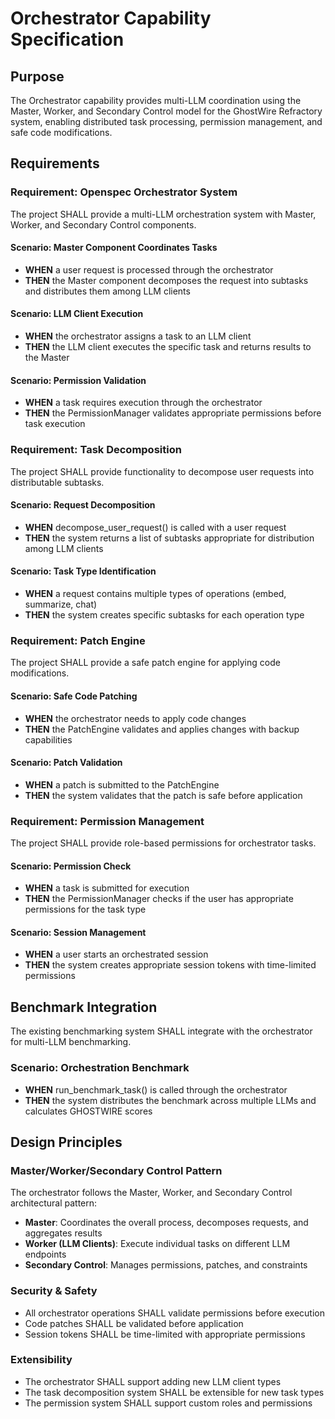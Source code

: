 # Orchestrator Capability Specification

## Purpose

The Orchestrator capability provides multi-LLM coordination using the Master, Worker, and Secondary Control model for the GhostWire Refractory system, enabling distributed task processing, permission management, and safe code modifications.

## Requirements

### Requirement: Openspec Orchestrator System

The project SHALL provide a multi-LLM orchestration system with Master, Worker, and Secondary Control components.

#### Scenario: Master Component Coordinates Tasks

- **WHEN** a user request is processed through the orchestrator
- **THEN** the Master component decomposes the request into subtasks and distributes them among LLM clients

#### Scenario: LLM Client Execution

- **WHEN** the orchestrator assigns a task to an LLM client
- **THEN** the LLM client executes the specific task and returns results to the Master

#### Scenario: Permission Validation

- **WHEN** a task requires execution through the orchestrator
- **THEN** the PermissionManager validates appropriate permissions before task execution

### Requirement: Task Decomposition

The project SHALL provide functionality to decompose user requests into distributable subtasks.

#### Scenario: Request Decomposition

- **WHEN** decompose_user_request() is called with a user request
- **THEN** the system returns a list of subtasks appropriate for distribution among LLM clients

#### Scenario: Task Type Identification

- **WHEN** a request contains multiple types of operations (embed, summarize, chat)
- **THEN** the system creates specific subtasks for each operation type

### Requirement: Patch Engine

The project SHALL provide a safe patch engine for applying code modifications.

#### Scenario: Safe Code Patching

- **WHEN** the orchestrator needs to apply code changes
- **THEN** the PatchEngine validates and applies changes with backup capabilities

#### Scenario: Patch Validation

- **WHEN** a patch is submitted to the PatchEngine
- **THEN** the system validates that the patch is safe before application

### Requirement: Permission Management

The project SHALL provide role-based permissions for orchestrator tasks.

#### Scenario: Permission Check

- **WHEN** a task is submitted for execution
- **THEN** the PermissionManager checks if the user has appropriate permissions for the task type

#### Scenario: Session Management

- **WHEN** a user starts an orchestrated session
- **THEN** the system creates appropriate session tokens with time-limited permissions

## Benchmark Integration

The existing benchmarking system SHALL integrate with the orchestrator for multi-LLM benchmarking.

### Scenario: Orchestration Benchmark

- **WHEN** run_benchmark_task() is called through the orchestrator
- **THEN** the system distributes the benchmark across multiple LLMs and calculates GHOSTWIRE scores

## Design Principles

### Master/Worker/Secondary Control Pattern

The orchestrator follows the Master, Worker, and Secondary Control architectural pattern:

- **Master**: Coordinates the overall process, decomposes requests, and aggregates results
- **Worker (LLM Clients)**: Execute individual tasks on different LLM endpoints
- **Secondary Control**: Manages permissions, patches, and constraints

### Security & Safety

- All orchestrator operations SHALL validate permissions before execution
- Code patches SHALL be validated before application
- Session tokens SHALL be time-limited with appropriate permissions

### Extensibility

- The orchestrator SHALL support adding new LLM client types
- The task decomposition system SHALL be extensible for new task types
- The permission system SHALL support custom roles and permissions
